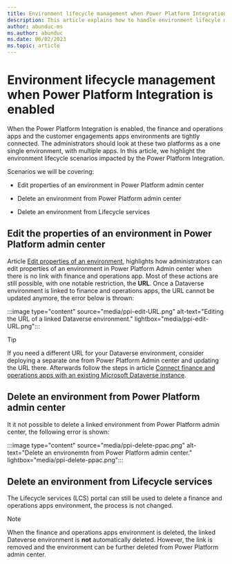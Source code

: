```yaml
---
title: Environment lifecycle management when Power Platform Integration is enabled
description: This article explains how to handle environment lifecyle management when finance and operations apps are integrated with Power Platform
author: abunduc-ms
ms.author: abunduc
ms.date: 06/02/2023
ms.topic: article
---
```


# Environment lifecycle management when Power Platform Integration is enabled

When the Power Platform Integration is enabled, the finance and operations apps  and the customer engagements apps environments are tightly connected. The administrators should look at these two platforms as a one single environment, with multiple apps. In this article, we highlight the environment lifecycle scenarios impacted by the Power Platform Integration.

Scenarios we will be covering:

- Edit properties of an environment in Power Platform admin center

- Delete an environment from Power Platform admin center

- Delete an environment from Lifecycle services

<!--

- Refresh of environments

- Point in time restore

-->

## Edit the properties of an environment in Power Platform admin center

Article [Edit properties of an environment](/power-platform/admin/edit-properties-environment), highlights how administrators can edit properties of an environment in Power Platform Admin center when there is no link with finance and operations app. Most of these actions are still possible, with one notable restriction, the **URL**. Once a Dataverse environment is linked to finance and operations apps, the URL cannot be updated anymore, the error below is thrown:

:::image type="content" source="media/ppi-edit-URL.png" alt-text="Editing the URL of a linked Dataverse environment." lightbox="media/ppi-edit-URL.png":::

> [!TIP]
> If you need a different URL for your Dataverse environment, consider deploying a  separate one from Power Platform Admin center and updating the URL there. Afterwards follow the steps in article [Connect finance and operations apps with an existing Microsoft Dataverse instance](environment-lifecyle-connect-finops-existing-dv.md).

## Delete an environment from Power Platform admin center

It it not possible to delete a linked environment from Power Platform admin center, the following error is shown:

:::image type="content" source="media/ppi-delete-ppac.png" alt-text="Delete an environemtn from Power Platform admin center." lightbox="media/ppi-delete-ppac.png":::

## Delete an environment from Lifecycle services

The Lifecycle services (LCS) portal can still be used to delete a finance and operations apps environment, the process is not changed.

> [!NOTE]
> When the finance and operations apps environment is deleted, the linked Dateverse environment is **not** automatically deleted. However, the link is removed and the environment can be further deleted from Power Platform admin center.
